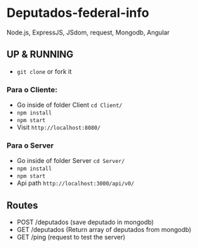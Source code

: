 # Deputados-federal-info
Node.js, ExpressJS, JSdom, request, Mongodb, Angular

## UP & RUNNING
* `git clone` or fork it
### Para o Cliente:
* Go inside of folder Client `cd Client/`
* `npm install`
* `npm start`
* Visit `http://localhost:8080/`

### Para o Server
* Go inside of folder Server `cd Server/`
* `npm install`
* `npm start`
* Api path `http://localhost:3000/api/v0/`

## Routes
* POST     		/deputados          (save deputado in mongodb)    
* GET     		/deputados          (Return array of deputados from mongodb)             
* GET     		/ping               (request to test the server)      		  
